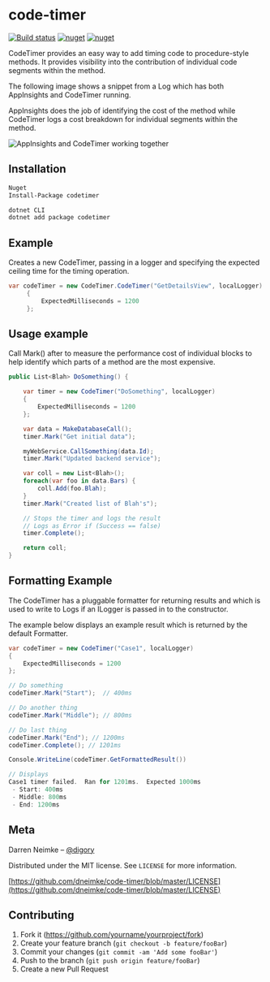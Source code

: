 # code-timer

[![Build status](https://ci.appveyor.com/api/projects/status/1mocaf3ycpxjpawa?svg=true)](https://ci.appveyor.com/project/dneimke/code-timer)      [![nuget](https://img.shields.io/nuget/v/codetimer.svg)](https://www.nuget.org/packages/codetimer/)      [![nuget](https://img.shields.io/nuget/dt/codetimer.svg)](https://www.nuget.org/packages/codetimer/)

CodeTimer provides an easy way to add timing code to procedure-style methods.  It provides visibility into the contribution of individual code segments within the method.

The following image shows a snippet from a Log which has both AppInsights and CodeTimer running.

AppInsights does the job of identifying the cost of the method while CodeTimer logs a cost breakdown for individual segments within the method.

![AppInsights and CodeTimer working together](https://github.com/dneimke/code-timer/blob/master/images/runtime-view.png?raw=true)

## Installation

```sh
Nuget
Install-Package codetimer

dotnet CLI
dotnet add package codetimer
```

## Example
Creates a new CodeTimer, passing in a logger and specifying the expected ceiling time for the timing operation.

```csharp
var codeTimer = new CodeTimer.CodeTimer("GetDetailsView", localLogger)
     {
         ExpectedMilliseconds = 1200
     };
```

## Usage example
Call Mark() after to measure the performance cost of individual blocks to help identify which parts of a method are the most expensive.

```csharp
public List<Blah> DoSomething() {

    var timer = new CodeTimer("DoSomething", localLogger)
    {
        ExpectedMilliseconds = 1200
    };

    var data = MakeDatabaseCall();
    timer.Mark("Get initial data");

    myWebService.CallSomething(data.Id);
    timer.Mark("Updated backend service");

    var coll = new List<Blah>();
    foreach(var foo in data.Bars) {
        coll.Add(foo.Blah);
    }
    timer.Mark("Created list of Blah's");

    // Stops the timer and logs the result 
    // Logs as Error if (Success == false)
    timer.Complete(); 

    return coll;
}
```

## Formatting Example
The CodeTimer has a pluggable formatter for returning results and which is used to write to Logs if an ILogger is passed in to the constructor.

The example below displays an example result which is returned by the default Formatter.

```csharp
var codeTimer = new CodeTimer("Case1", localLogger)
{
    ExpectedMilliseconds = 1200
};

// Do something
codeTimer.Mark("Start");  // 400ms

// Do another thing
codeTimer.Mark("Middle"); // 800ms

// Do last thing
codeTimer.Mark("End"); // 1200ms
codeTimer.Complete(); // 1201ms

Console.WriteLine(codeTimer.GetFormattedResult())

// Displays
Case1 timer failed.  Ran for 1201ms.  Expected 1000ms
 - Start: 400ms
 - Middle: 800ms
 - End: 1200ms
```

## Meta

Darren Neimke – [@digory](https://twitter.com/digory)

Distributed under the MIT license. See ``LICENSE`` for more information.

[https://github.com/dneimke/code-timer/blob/master/LICENSE](https://github.com/dneimke/code-timer/blob/master/LICENSE)

## Contributing

1. Fork it (<https://github.com/yourname/yourproject/fork>)
2. Create your feature branch (`git checkout -b feature/fooBar`)
3. Commit your changes (`git commit -am 'Add some fooBar'`)
4. Push to the branch (`git push origin feature/fooBar`)
5. Create a new Pull Request
